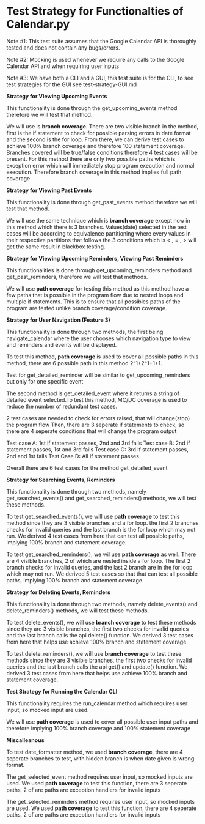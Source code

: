 # Test Strategy for Functionalties of Calendar.py

Note #1: This test suite assumes that the Google Calendar API is thoroughly tested and does not contain any bugs/errors.

Note #2: Mocking is used whenever we require any calls to the Google Calendar API and when requiring user inputs

Note #3: We have both a CLI and a GUI, this test suite is for the CLI, to see test strategies for the GUI see test-strategy-GUI.md

**Strategy for Viewing Upcoming Events**

This functionality is done through the get_upcoming_events method therefore we will test that method.

We will use is **branch coverage**. There are two visible branch in the method, first is the if statement to check for possible parsing errors in date format and the second is the for loop. From there, we can derive test cases to achieve 100% branch coverage and therefore 100 statement coverage. Branches covered will be true/false conditions therefore 4 test cases will be present. For this method there are only two possible paths which is exception error which will immediately stop program execution and normal execution. Therefore branch coverage in this method implies full path coverage

**Strategy for Viewing Past Events**

This functionality is done through get_past_events method therefore we will test that method.

We will use the same technique which is **branch coverage** except now in this method which there is 3 branches. Values(date) selected in the test cases will be according to equivalence partitioning where every values in their respective partitions that follows the 3 conditions which is < , = , > will get the same result in blackbox testing.

**Strategy for Viewing Upcoming Reminders, Viewing Past Reminders**

This functionalities is done through get_upcoming_reminders method and get_past_reminders, therefore we will test that methods. 

We will use **path coverage** for testing this method as this method have a few paths that is possible in the program flow due to nested loops and multiple if statements. This is to ensure that all possibles paths of the program are tested unlike branch coverage/condition coverage.

**Strategy for User Navigation (Feature 3)**

This functionality is done through two methods, the first being navigate_calendar where the user chooses which navigation type to view and reminders and events will be displayed. 

To test this method, **path coverage** is used to cover all possible paths in this method, there are 6 possible path in this method 2^1+2^1+1+1.

Test for get_detailed_reminder will be similar to get_upcoming_reminders but only for one specific event

The second method is get_detailed_event where it returns a string of detailed event selected.To test this method, MC/DC coverage is used to reduce the number of redundant test cases.

2 test cases are needed to check for errors raised, that will change(stop) the program flow
Then, there are 3 seperate if statements to check, so there are 4 seperate conditions that will change the program output

Test case A: 1st if statement passes, 2nd and 3rd fails
Test case B: 2nd if statement passes, 1st and 3rd fails
Test case C: 3rd if statement passes, 2nd and 1st fails
Test Case D: All if statement passes

Overall there are 6 test cases for the method get_detailed_event


**Strategy for Searching Events, Reminders**

This functionality is done through two methods, namely get_searched_events() and get_searched_reminders() methods, we will test these methods.

To test get_searched_events(), we will use **path coverage** to test this method since they are 3 visible branches and a for loop. the first 2 branches checks for invalid queries and the last branch is the for loop which may not run. We derived 4 test cases from here that can test all possible paths, implying 100% branch and statement coverage.

To test get_searched_reminders(), we wil use **path coverage** as well. There are 4 visible branches, 2 of which are nested inside a for loop. The first 2 branch checks for invalid queries, and the last 2 branch are in the for loop which may not run. We derived 5 test cases so that that can test all possible paths, implying 100% branch and statement coverage.

**Strategy for Deleting Events, Reminders**

This functionality is done through two methods, namely delete_events() and delete_reminders() methods, we will test these methods.

To test delete_events(), we will use **branch coverage** to test these methods since they are 3 visible branches, the first two checks for invalid queries and the last branch calls the api delete() function. We derived 3 test cases from here that helps use achieve 100% branch and statement coverage.

To test delete_reminders(), we will use **branch coverage** to test these methods since they are 3 visible branches, the first two checks for invalid queries and the last branch calls the api get() and update() function. We derived 3 test cases from here that helps use achieve 100% branch and statement coverage.


**Test Strategy for Running the Calendar CLI**

This functionality requires the run_calendar method which requires user input, so mocked input are used. 

We will use **path coverage** is used to cover all possible user input paths and therefore implying 100% branch coverage and 100% statement coverage

**Miscalleanous**

To test date_formatter method, we used **branch coverage**, there are 4 seperate branches to test, with hidden branch is when date given is wrong format.

The get_selected_event method requires user input, so mocked inputs are used. We used **path coverage** to test this function, there are 3 seperate paths, 2 of are paths are exception handlers for invalid inputs

The get_selected_reminders method requires user input, so mocked inputs are used. We used **path coverage** to test this function, there are 4 seperate paths, 2 of are paths are exception handlers for invalid inputs

